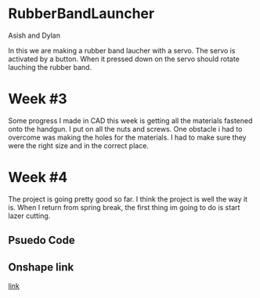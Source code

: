 # RubberBandLauncher

Asish and Dylan

In this we are making a rubber band laucher with a servo. The servo is activated by a button. When it pressed down on the servo should rotate lauching the rubber band.

# Week #3

Some progress I made in CAD this week is getting all the materials fastened onto the handgun. I put on all the nuts and screws.
One obstacle i had to overcome was making the holes for the materials. I had to make sure they were the right size and in the correct place.

# Week #4 

The project is going pretty good so far. I think the project is well the way it is. 
When I return from spring break, the first thing im going to do is start lazer cutting.

## Psuedo Code





## Onshape link
[link](https://cvilleschools.onshape.com/documents/4cffe182c217e96074413ad5/w/d79c45854d2593d63b4d233f/e/66427e71002e2745e77f0d53)
